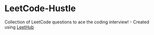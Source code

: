 # LeetCode-Hustle
Collection of LeetCode questions to ace the coding interview! - Created using [LeetHub](https://github.com/QasimWani/LeetHub)
